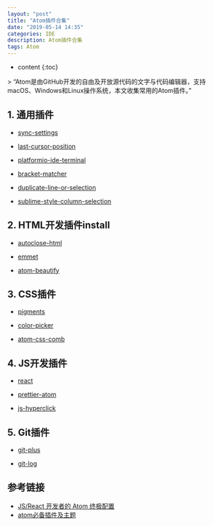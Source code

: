```yaml
---
layout: "post"
title: "Atom插件合集"
date: "2019-05-14 14:35"
categories: IDE
description: Atom插件合集
tags: Atom
---
```


* content
{:toc}

<div class="postImg" style="background-image:url(http://carforeasy.cn/Atom插件合集-c2ce814f.png)"></div>
> “Atom是由GitHub开发的自由及开放源代码的文字与代码编辑器，支持macOS、Windows和Linux操作系统，本文收集常用的Atom插件。”




## 1. 通用插件

+ [sync-settings](https://atom.io/packages/sync-settings)

+ [last-cursor-position](https://atom.io/packages/last-cursor-position)

+ [platformio-ide-terminal](https://atom.io/packages/platformio-ide-terminal)


+ [bracket-matcher](https://atom.io/packages/bracket-matcher)


+ [duplicate-line-or-selection](https://atom.io/packages/duplicate-line-or-selection)


+ [sublime-style-column-selection](https://atom.io/packages/sublime-style-column-selection)


## 2. HTML开发插件install


+ [autoclose-html](https://atom.io/packages/autoclose-html)

+ [emmet](https://atom.io/packages/emmet)

+ [atom-beautify](https://atom.io/packages/atom-beautify)


## 3. CSS插件
+ [pigments](https://atom.io/packages/pigments)

+ [color-picker](https://atom.io/packages/color-picker)

+ [atom-css-comb](https://atom.io/packages/atom-css-comb)

## 4. JS开发插件

+ [react](https://atom.io/packages/react)
<!-- + [language-babel ](https://atom.io/packages/language-babel ) -->

+ [prettier-atom](https://atom.io/packages/prettier-atom)

+ [js-hyperclick ](https://atom.io/packages/js-hyperclick )



## 5. Git插件

+ [git-plus](https://atom.io/packages/git-plus)

+ [git-log](https://atom.io/packages/git-log)




## 参考链接
* [JS/React 开发者的 Atom 终极配置](https://segmentfault.com/a/1190000009600026)
* [atom必备插件及主题](https://www.jianshu.com/p/eac1879cb2e9)
